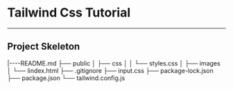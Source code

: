 # Tailwind Css Tutorial

---

## Project Skeleton

|----README.md
├── public
│ ├── css
│ │ └── styles.css
│ ├── images
│ └── lindex.html
├── .gitignore
├── input.css
├── package-lock.json
├── package.json
└── tailwind.config.js
